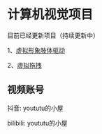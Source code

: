 # 计算机视觉项目

目前已经更新项目（持续更新中）

1、[虚拟形象肢体驱动](https://github.com/yoututu2023/computer_vision_projects/tree/master/ThreeD-Python-Unity-Chan)

2、[虚拟拖拽](https://github.com/yoututu2023/computer_vision_projects/tree/master/virtualDrag)


## 视频账号
抖音: yoututu的小屋

bilibili: yoututu的小屋
